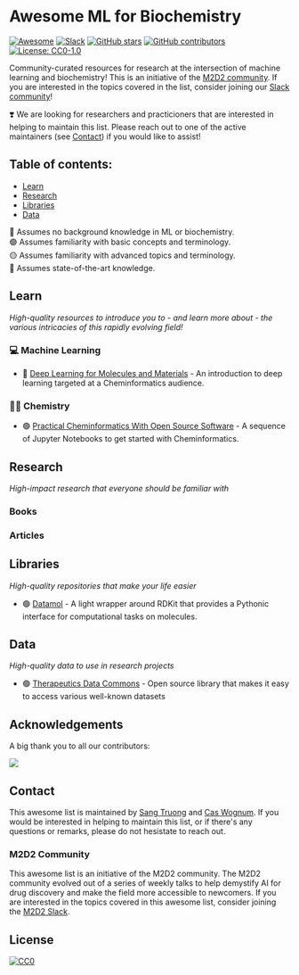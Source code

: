 # Awesome ML for Biochemistry
[![Awesome](https://awesome.re/badge.svg)](https://awesome.re) 
[![Slack](https://img.shields.io/badge/Slack-join-green.svg?logo=slack)](https://join.slack.com/t/m2d2group/shared_invite/zt-16w1rjqqs-n81TiK~iB23XbZ0QWMYs~A)
[![GitHub stars](https://badgen.net/github/stars/m2d2-labs/awesome-ml-for-biochemistry)](https://github.com/m2d2-labs/awesome-ml-for-biochemistry/stargazers/) 
[![GitHub contributors](https://img.shields.io/github/contributors/m2d2-labs/awesome-ml-for-biochemistry)](https://github.com/m2d2-labs/awesome-ml-for-biochemistry/graphs/contributors/) 
[![License: CC0-1.0](https://img.shields.io/badge/License-CC0_1.0-lightgrey.svg)](http://creativecommons.org/publicdomain/zero/1.0/) 

Community-curated resources for research at the intersection of machine learning and biochemistry! This is an initiative of the [M2D2 community](#m2d2-community). If you are interested in the topics covered in the list, consider joining our [Slack community](https://join.slack.com/t/m2d2group/shared_invite/zt-16w1rjqqs-n81TiK~iB23XbZ0QWMYs~A)!

:heavy_heart_exclamation: We are looking for researchers and practicioners that are interested in helping to maintain this list. Please reach out to one of the active maintainers (see [Contact](#contact)) if you would like to assist!

## Table of contents:
- [Learn](#learn)
- [Research](#research)
- [Libraries](#libraries)
- [Data](#data)

🔵 Assumes no background knowledge in ML or biochemistry.</br>
🟢 Assumes familiarity with basic concepts and terminology.</br>
🟡 Assumes familiarity with advanced topics and terminology.</br>
🔴 Assumes state-of-the-art knowledge.</br>

## Learn
_High-quality resources to introduce you to - and learn more about - the various intricacies of this rapidly evolving field!_

### 💻 Machine Learning
- 🔵 [Deep Learning for Molecules and Materials](https://dmol.pub/intro.html) - An introduction to deep learning targeted at a Cheminformatics audience.

### 🧑‍🔬 Chemistry
- 🟢 [Practical Cheminformatics With Open Source Software](https://github.com/PatWalters/practical_cheminformatics_tutorials) - A sequence of Jupyter Notebooks to get started with Cheminformatics.

## Research
_High-impact research that everyone should be familiar with_
### Books
### Articles

## Libraries
_High-quality repositories that make your life easier_

- 🟢 [Datamol](https://datamol.io/) - A light wrapper around RDKit that provides a Pythonic interface for computational tasks on molecules.

## Data
_High-quality data to use in research projects_

- 🟢 [Therapeutics Data Commons](https://tdcommons.ai/) - Open source library that makes it easy to access various well-known datasets

## Acknowledgements
A big thank you to all our contributors: 

<a href="https://github.com/m2d2-labs/awesome-ml-for-biochemistry/graphs/contributors">
  <img src="https://contrib.rocks/image?repo=m2d2-labs/awesome-ml-for-biochemistry" />
</a>

## Contact
This awesome list is maintained by [Sang Truong](mailto:sttruong@cs.stanford.edu) and [Cas Wognum](mailto:cas@valencediscovery.com). If you would be interested in helping to maintain this list, or if there's any questions or remarks, please do not hesistate to reach out.

### M2D2 Community
This awesome list is an initiative of the M2D2 community. The M2D2 community evolved out of a series of weekly talks to help demystify AI for drug discovery and make the field more accessible to newcomers. If you are interested in the topics covered in this awesome list, consider joining the [M2D2 Slack](https://join.slack.com/t/m2d2group/shared_invite/zt-16w1rjqqs-n81TiK~iB23XbZ0QWMYs~A).

## License
[![CC0](http://mirrors.creativecommons.org/presskit/buttons/88x31/svg/cc-zero.svg)](https://creativecommons.org/publicdomain/zero/1.0/)
